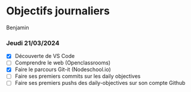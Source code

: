 # Objectifs journaliers

Benjamin

### Jeudi 21/03/2024

- [x] Découverte de VS Code
- [ ] Comprendre le web (Openclassrooms)
- [x] Faire le parcours Git-it (Nodeschool.io)
- [ ] Faire ses premiers commits sur les daily objectives
- [ ] Faire ses premiers pushs des daily-objectives sur son compte Github
